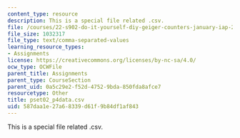 ```yaml
---
content_type: resource
description: This is a special file related .csv.
file: /courses/22-s902-do-it-yourself-diy-geiger-counters-january-iap-2015/587daa1e27a68339d61f9b84df1af843_pset02_p4data.csv
file_size: 1032317
file_type: text/comma-separated-values
learning_resource_types:
- Assignments
license: https://creativecommons.org/licenses/by-nc-sa/4.0/
ocw_type: OCWFile
parent_title: Assignments
parent_type: CourseSection
parent_uid: 0a5c29e2-f52d-4752-9bda-850fda8afce7
resourcetype: Other
title: pset02_p4data.csv
uid: 587daa1e-27a6-8339-d61f-9b84df1af843
---
```

This is a special file related .csv.